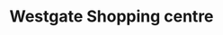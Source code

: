 ---
title: "Westgate Shopping centre"
url: /roodepoort/westgate-shopping-centre/
shop: Einkaufszentrum
---